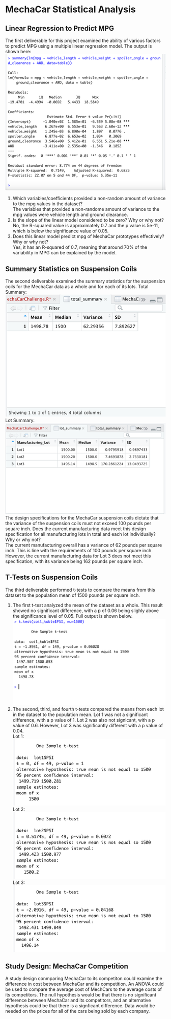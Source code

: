 # MechaCar Statistical Analysis
## Linear Regression to Predict MPG
The first deliverable for this project examined the ability of various factors to predict MPG using a multiple linear regression model. The output is shown here:   
![multiple regression](images/Deliverable1.png)  
1. Which variables/coefficients provided a non-random amount of variance to the mpg values in the dataset?  
The variables that provided a non-randome amount of variance to the mpg values were vehicle length and ground clearance. 
2. Is the slope of the linear model considered to be zero? Why or why not?  
No, the R-squared value is approximately 0.7 and the p value is 5e-11, which is below the significance value of 0.05. 
3. Does this linear model predict mpg of MechaCar prototypes effectively? Why or why not?  
Yes, it has an R-squared of 0.7, meaning that around 70% of the variability in MPG can be explained by the model. 


## Summary Statistics on Suspension Coils
The second deliverable examined the summary statistics for the suspension coils for the MechaCar data as a whole and for each of its lots. 
Total Summary:  
![total_summary](images/total_summary.png)  
Lot Summary:  
![lot_summary](images/lot_summary.png)  
The design specifications for the MechaCar suspension coils dictate that the variance of the suspension coils must not exceed 100 pounds per square inch. Does the current manufacturing data meet this design specification for all manufacturing lots in total and each lot individually? Why or why not?  
The current manufacturing overall has a variance of 62 pounds per square inch. This is line with the requirements of 100 pounds per square inch. However, the current manufacturing data for Lot 3 does not meet this specification, with its variance being 162 pounds per square inch.   


## T-Tests on Suspension Coils
The third deliverable performed t-tests to compare the means from this dataset to the population mean of 1500 pounds per square inch. 
1. The first t-test analyzed the mean of the dataset as a whole. This result showed no significant difference, with a p of 0.06 being slighly above the significance level of 0.05. Full output is shown below.   
![one_sampe](images/one_sample.png)  
2. The second, third, and fourth t-tests compared the means from each lot in the dataset to the population mean. Lot 1 was not a significant difference, with a p value of 1. Lot 2 was also not signicant, with a p value of 0.6. However, Lot 3 was significantly different with a p value of 0.04.  
Lot 1:  
![Lot1](images/Lot1.png)  
Lot 2: 
![Lot2](images/Lot2.png)  
Lot 3:  
![Lot3](images/Lot3.png)  


## Study Design: MechaCar Competition
A study design conmparing MechaCar to its competiton could examine the difference in cost between MechaCar and its competition. An ANOVA could be used to compare the average cost of MechCars to the average costs of its competitors. The null hypothesis would be that there is no significant difference between MechaCar and its competitors, and an alternative hypothesis could be that there is a signficant difference. Data would be needed on the prices for all of the cars being sold by each company. 
